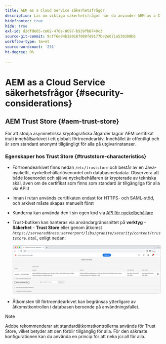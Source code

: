 ```yaml
---
title: AEM as a Cloud Service säkerhetsfrågor
description: Läs om viktiga säkerhetsfrågor när du använder AEM as a Cloud Service
hidefromtoc: true
hide: true
exl-id: d2dfde05-ce02-478e-8697-b939fb8740c3
source-git-commit: 9cff6e94b38016f008fd8177be2e071a530d80b6
workflow-type: tm+mt
source-wordcount: '231'
ht-degree: 0%

---
```


# AEM as a Cloud Service säkerhetsfrågor {#security-considerations}

## AEM Trust Store {#aem-trust-store}

För att stödja asymmetriska kryptografiska åtgärder lagrar AEM certifikat inuti innehållsarkivet i ett globalt förtroendearkiv. Innehållet är offentligt och är som standard anonymt tillgängligt för alla på utgivarinstanser.

### Egenskaper hos Trust Store {#truststore-characteristics}

* Förtroendearkivet finns nedan `/etc/truststore` och består av en Java-nyckelfil, nyckelbehållarlösenordet och databasmetadata. Observera att både lösenordet och själva nyckelbehållaren är krypterade av tekniska skäl, även om de certifikat som finns som standard är tillgängliga för alla via API:t
* Innan i rutan används certifikaten endast för HTTPS- och SAML-stöd, och arkivet måste skapas manuellt först
* Kunderna kan använda den i sin egen kod via [API för nyckelbehållare](https://developer.adobe.com/experience-manager/reference-materials/6-5/javadoc/com/adobe/granite/keystore/KeyStoreService.html#getTrustStore-org.apache.sling.api.resource.ResourceResolver-)
* Trust-butiken kan hanteras via användargränssnittet på **verktyg** - **Säkerhet** - **Trust Store** eller genom åtkomst *`https://serveraddress:serverport/libs/granite/security/content/truststore.html`*, enligt nedan:

   ![Hantering av betrodda arkiv](/help/security/assets/global-trust-store-modified.png)

* Åtkomsten till förtroendearkivet kan begränsas ytterligare av åtkomstkontrollen i databasen beroende på användningsfallet.

>[!NOTE]
>
>Adobe rekommenderar att standardåtkomstkontrollerna används för Trust Store, vilket betyder att den förblir tillgänglig för alla. För den säkraste konfigurationen kan du använda en princip för att neka jcr:all för alla.

<!--
Commenting out section for now as requested by Lars

## Anonymous Permission Hardening Package {#anonymous-permission-hardening-package}

For more information on the Anonymous Hardening Package, please see the [Security Checklist](https://experienceleague.adobe.com/docs/experience-manager-65/administering/security/security-checklist.html#anonymous-permission-hardening-package).
-->
